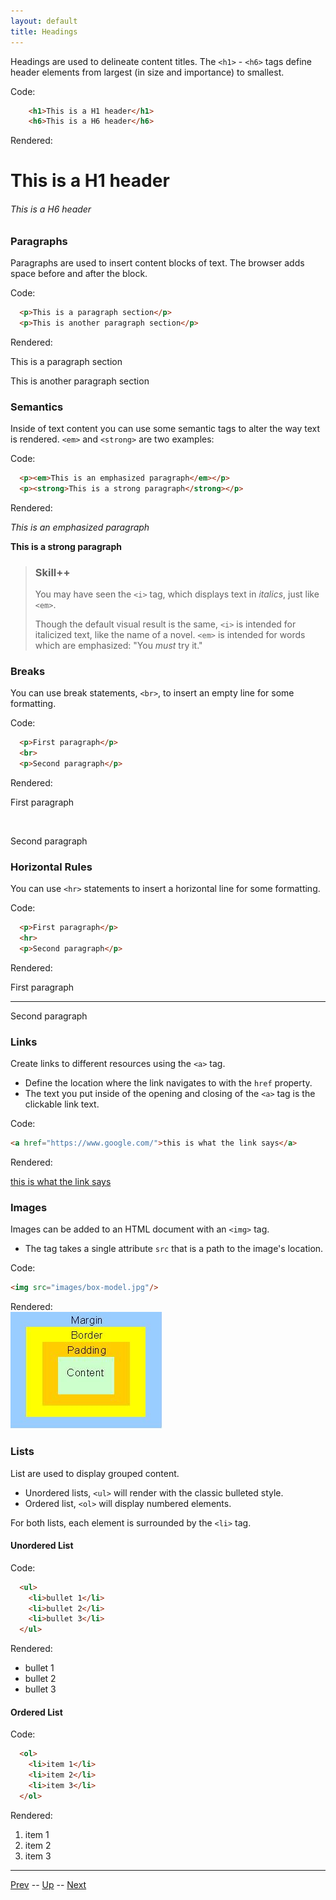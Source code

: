 ```yaml
---
layout: default
title: Headings
---
```

Headings are used to delineate content titles. The `<h1>` - `<h6>` tags define header elements from largest (in size and importance) to smallest.

Code:
```html
    <h1>This is a H1 header</h1>
    <h6>This is a H6 header</h6>
```

Rendered:
<h1>This is a H1 header</h1>
<h6>This is a H6 header</h6>

### Paragraphs
Paragraphs are used to insert content blocks of text. The browser adds space before and after the block.

Code:
```html
  <p>This is a paragraph section</p>
  <p>This is another paragraph section</p>
```
Rendered:
<p>This is a paragraph section</p>
<p>This is another paragraph section</p>

### Semantics
Inside of text content you can use some semantic tags to alter the way text is rendered. `<em>` and `<strong>` are two examples:

Code:
```html
  <p><em>This is an emphasized paragraph</em></p>
  <p><strong>This is a strong paragraph</strong></p>
```
Rendered:
<p><em>This is an emphasized paragraph</em></p>
<p><strong>This is a strong paragraph</strong></p>

> ### Skill++
> You may have seen the `<i>` tag, which displays text in _italics_, just like `<em>`.
>
> Though the default visual result is the same, `<i>` is intended for italicized text, like the name of a novel. `<em>` is intended for words which are emphasized: "You <em>must</em> try it."

### Breaks
You can use break statements, `<br>`, to insert an empty line for some formatting.

Code:
```html
  <p>First paragraph</p>
  <br>
  <p>Second paragraph</p>
```
Rendered:
<p>First paragraph</p>
<br>
<p>Second paragraph</p>

### Horizontal Rules
You can use `<hr>` statements to insert a horizontal line for some formatting.

Code:
```html
  <p>First paragraph</p>
  <hr>
  <p>Second paragraph</p>
```

Rendered:
<p>First paragraph</p>
<hr>
<p>Second paragraph</p>

### Links

Create links to different resources using the `<a>` tag.
* Define the location where the link navigates to with the `href` property.
* The text you put inside of the opening and closing of the `<a>` tag is the clickable link text.

Code:
```html
<a href="https://www.google.com/">this is what the link says</a>
```
Rendered:

<a href="https://www.google.com/">this is what the link says</a>

### Images

Images can be added to an HTML document with an `<img>` tag.
* The tag takes a single attribute `src` that is a path to the image's location.

Code:
```html
<img src="images/box-model.jpg"/>
```

Rendered:
<br>
<img src="images/box-model.jpg"/>

### Lists
List are used to display grouped content.
* Unordered lists, `<ul>` will render with the classic bulleted style.
* Ordered list, `<ol>` will display numbered elements.

For both lists, each element is surrounded by the `<li>` tag.

#### Unordered List
Code:
```html
  <ul>
    <li>bullet 1</li>
    <li>bullet 2</li>
    <li>bullet 3</li>
  </ul>
```

Rendered:
<ul>
  <li>bullet 1</li>
  <li>bullet 2</li>
  <li>bullet 3</li>
</ul>   

#### Ordered List
Code:
```html
  <ol>
    <li>item 1</li>
    <li>item 2</li>
    <li>item 3</li>
  </ol>
```

Rendered:
<ol>
  <li>item 1</li>
  <li>item 2</li>
  <li>item 3</li>
</ol>

<hr>

[Prev](htmlAttributes.md) -- [Up](README.md) -- [Next](htmlForms.md)

